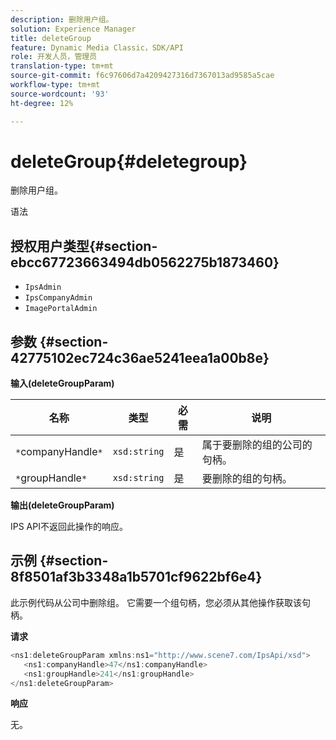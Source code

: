 ```yaml
---
description: 删除用户组。
solution: Experience Manager
title: deleteGroup
feature: Dynamic Media Classic，SDK/API
role: 开发人员，管理员
translation-type: tm+mt
source-git-commit: f6c97606d7a4209427316d7367013ad9585a5cae
workflow-type: tm+mt
source-wordcount: '93'
ht-degree: 12%

---
```



# deleteGroup{#deletegroup}

删除用户组。

语法

## 授权用户类型{#section-ebcc67723663494db0562275b1873460}

* `IpsAdmin`
* `IpsCompanyAdmin`
* `ImagePortalAdmin`

## 参数 {#section-42775102ec724c36ae5241eea1a00b8e}

**输入(deleteGroupParam)**

| 名称 | 类型 | 必需 | 说明 |
|---|---|---|---|
| `*`companyHandle`*` | `xsd:string` | 是 | 属于要删除的组的公司的句柄。 |
| `*`groupHandle`*` | `xsd:string` | 是 | 要删除的组的句柄。 |

**输出(deleteGroupParam)**

IPS API不返回此操作的响应。

## 示例 {#section-8f8501af3b3348a1b5701cf9622bf6e4}

此示例代码从公司中删除组。 它需要一个组句柄，您必须从其他操作获取该句柄。

**请求**

```java
<ns1:deleteGroupParam xmlns:ns1="http://www.scene7.com/IpsApi/xsd">
   <ns1:companyHandle>47</ns1:companyHandle>
   <ns1:groupHandle>241</ns1:groupHandle>
</ns1:deleteGroupParam>
```

**响应**

无。
